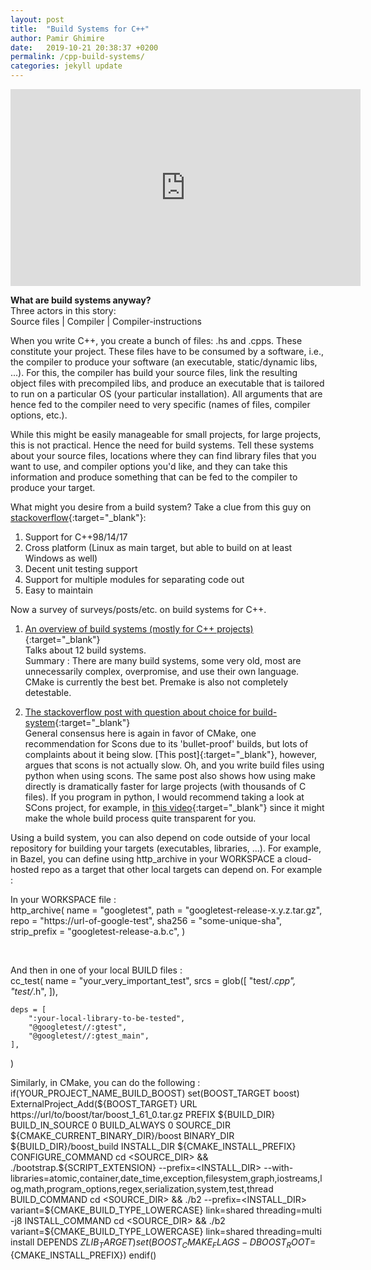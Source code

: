 ```yaml
---
layout: post
title:  "Build Systems for C++"
author: Pamir Ghimire
date:   2019-10-21 20:38:37 +0200
permalink: /cpp-build-systems/
categories: jekyll update
---
```


<!-- How C++ compiler works : video -->
<iframe width="560" height="315" src="https://www.youtube.com/embed/3tIqpEmWMLI" frameborder="0" allow="accelerometer; encrypted-media; gyroscope; picture-in-picture" allowfullscreen></iframe>

<b>What are build systems anyway?</b><br>
Three actors in this story:<br>
Source files \| Compiler \| Compiler-instructions 

When you write C++, you create a bunch of files: .hs and .cpps. These constitute your project. 
These files have to be consumed by a software, i.e., the compiler to produce your software (an executable, static/dynamic libs, ...).
For this, the compiler has build your source files, link the resulting object files with precompiled libs, and 
produce an executable that is tailored to run on a particular OS (your particular installation). All arguments that are hence 
fed to the compiler need to very specific (names of files, compiler options, etc.).

While this might be easily manageable for small projects, for large projects, this is not practical. Hence the need for 
build systems. Tell these systems about your source files, locations where they can find library files that you want to use, 
and compiler options you'd like, and they can take this information and produce something that can be fed to the 
compiler to produce your target. 

What might you desire from a build system? Take a clue from this guy on [stackoverflow](https://stackoverflow.com/questions/12017580/c-build-systems-what-to-use){:target="_blank"}:<br>
1. Support for C++98/14/17
2. Cross platform (Linux as main target, but able to build on at least Windows as well)
3. Decent unit testing support
4. Support for multiple modules for separating code out
5. Easy to maintain

Now a survey of surveys/posts/etc. on build systems for C++.

1. [An overview of build systems (mostly for C++ projects)](https://medium.com/@julienjorge/an-overview-of-build-systems-mostly-for-c-projects-ac9931494444){:target="_blank"} <br>
Talks about 12 build systems.<br>
Summary : There are many build systems, some very old, most are unnecessarily complex, overpromise, and use their own 
language. CMake is currently the best bet. Premake is also not completely detestable.


2. [The stackoverflow post with question about choice for build-system](https://stackoverflow.com/questions/12017580/c-build-systems-what-to-use){:target="_blank"}<br>
General consensus here is again in favor of CMake, one recommendation for Scons due to its 'bullet-proof' builds, 
but lots of complaints about it being slow. [This post]{:target="_blank"}, however, argues that scons is not actually slow. 
Oh, and you write build files using python when using scons. The same post also shows how using make directly is dramatically
faster for large projects (with thousands of C files). If you program in python, I would recommend taking a look at SCons project, 
for example, in [this video](https://www.youtube.com/watch?v=tkXsSB0t7PU){:target="_blank"} since it might make the whole build 
process quite transparent for you.  

<!-- build systems help you manage non out-of-source builds (using remote artifacts) -->
Using a build system, you can also depend on code outside of your local repository for building your targets (executables, libraries, ...). For example, in Bazel, you can define using http_archive in your WORKSPACE a cloud-hosted repo as a target that other local targets can depend on. For example : 

In your WORKSPACE file : <br>
http_archive(
    name = "googletest",
    path = "googletest-release-x.y.z.tar.gz",
    repo = "https://url-of-google-test",
    sha256 = "some-unique-sha",
    strip_prefix = "googletest-release-a.b.c",
)

<br>

And then in one of your local BUILD files : <br>
cc_test(
    name = "your_very_important_test",
    srcs = glob([
        "test/*.cpp",
        "test/*.h",
    ]),

    deps = [
        ":your-local-library-to-be-tested",
        "@googletest//:gtest",
        "@googletest//:gtest_main",
    ],
)


Similarly, in CMake, you can do the following : 
if(YOUR_PROJECT_NAME_BUILD_BOOST)
    set(BOOST_TARGET boost)
    ExternalProject_Add(${BOOST_TARGET}
            URL https://url/to/boost/tar/boost_1_61_0.tar.gz
            PREFIX ${BUILD_DIR}
            BUILD_IN_SOURCE 0
            BUILD_ALWAYS 0
            SOURCE_DIR ${CMAKE_CURRENT_BINARY_DIR}/boost
            BINARY_DIR ${BUILD_DIR}/boost_build
            INSTALL_DIR ${CMAKE_INSTALL_PREFIX}
            CONFIGURE_COMMAND cd <SOURCE_DIR> && ./bootstrap.${SCRIPT_EXTENSION} --prefix=<INSTALL_DIR> --with-libraries=atomic,container,date_time,exception,filesystem,graph,iostreams,log,math,program_options,regex,serialization,system,test,thread
            BUILD_COMMAND cd <SOURCE_DIR> && ./b2 --prefix=<INSTALL_DIR> variant=${CMAKE_BUILD_TYPE_LOWERCASE} link=shared threading=multi -j8
            INSTALL_COMMAND cd <SOURCE_DIR> && ./b2 variant=${CMAKE_BUILD_TYPE_LOWERCASE} link=shared threading=multi install
            DEPENDS ${ZLIB_TARGET}
            )
    set(BOOST_CMAKE_FLAGS -DBOOST_ROOT=${CMAKE_INSTALL_PREFIX})
endif()
